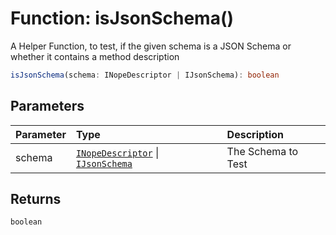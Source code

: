 # Function: isJsonSchema()

A Helper Function, to test, if the given schema is a JSON Schema or whether it contains a method description

```ts
isJsonSchema(schema: INopeDescriptor | IJsonSchema): boolean
```

## Parameters

| Parameter | Type                                                                                                                                                                     | Description        |
| :-------- | :----------------------------------------------------------------------------------------------------------------------------------------------------------------------- | :----------------- |
| schema    | [`INopeDescriptor`](../../../../types/namespaces/nope/interfaces/interface.INopeDescriptor.md) \| [`IJsonSchema`](../../../../types/interfaces/interface.IJsonSchema.md) | The Schema to Test |

## Returns

`boolean`

